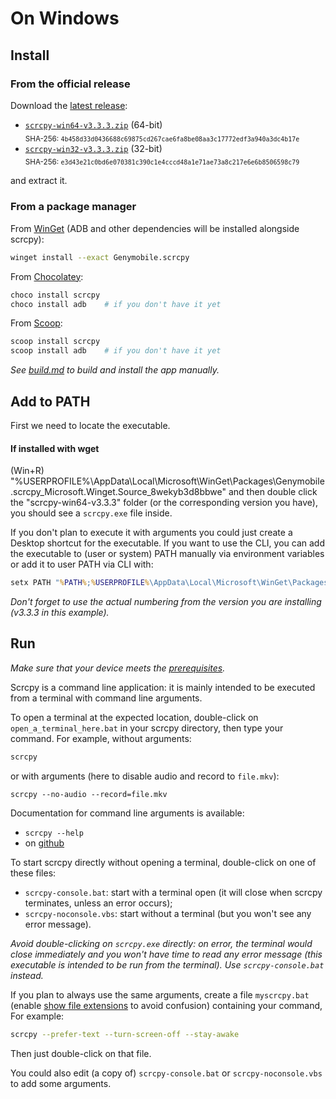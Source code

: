 # On Windows

## Install

### From the official release

Download the [latest release]:

 - [`scrcpy-win64-v3.3.3.zip`][direct-win64] (64-bit)  
   <sub>SHA-256: `4b458d33d0436688c69875cd267cae6fa8be08aa3c17772edf3a940a3dc4b17e`</sub>
 - [`scrcpy-win32-v3.3.3.zip`][direct-win32] (32-bit)  
   <sub>SHA-256: `e3d43e21c0bd6e070381c390c1e4cccd48a1e71ae73a8c217e6e6b8506598c79`</sub>

[latest release]: https://github.com/Genymobile/scrcpy/releases/latest
[direct-win64]: https://github.com/Genymobile/scrcpy/releases/download/v3.3.3/scrcpy-win64-v3.3.3.zip
[direct-win32]: https://github.com/Genymobile/scrcpy/releases/download/v3.3.3/scrcpy-win32-v3.3.3.zip

and extract it.


### From a package manager

From [WinGet] (ADB and other dependencies will be installed alongside scrcpy):

```bash
winget install --exact Genymobile.scrcpy
```

From [Chocolatey]:

```bash
choco install scrcpy
choco install adb    # if you don't have it yet
```

From [Scoop]:

```bash
scoop install scrcpy
scoop install adb    # if you don't have it yet
```

[WinGet]: https://github.com/microsoft/winget-cli
[Chocolatey]: https://chocolatey.org/
[Scoop]: https://scoop.sh

_See [build.md](build.md) to build and install the app manually._

## Add to PATH

First we need to locate the executable.

#### If installed with wget
(Win+R) "%USERPROFILE%\AppData\Local\Microsoft\WinGet\Packages\Genymobile.scrcpy_Microsoft.Winget.Source_8wekyb3d8bbwe" and then double click the "scrcpy-win64-v3.3.3" folder (or the corresponding version you have), you should see a `scrcpy.exe` file inside. 

If you don't plan to execute it with arguments you could just create a Desktop shortcut for the executable. If you want to use the CLI, you can add the executable to (user or system) PATH manually via environment variables or add it to user PATH via CLI with:

```bat
setx PATH "%PATH%;%USERPROFILE%\AppData\Local\Microsoft\WinGet\Packages\Genymobile.scrcpy_Microsoft.Winget.Source_8wekyb3d8bbwe\scrcpy-win64-v3.3.3"
```
_Don't forget to use the actual numbering from the version you are installing (v3.3.3 in this example)._

## Run

_Make sure that your device meets the [prerequisites](/README.md#prerequisites)._

Scrcpy is a command line application: it is mainly intended to be executed from
a terminal with command line arguments.

To open a terminal at the expected location, double-click on
`open_a_terminal_here.bat` in your scrcpy directory, then type your command. For
example, without arguments:

```bash
scrcpy
```

or with arguments (here to disable audio and record to `file.mkv`):

```
scrcpy --no-audio --record=file.mkv
```

Documentation for command line arguments is available:
 - `scrcpy --help`
 - on [github](/README.md)

To start scrcpy directly without opening a terminal, double-click on one of
these files:
 - `scrcpy-console.bat`: start with a terminal open (it will close when scrcpy
   terminates, unless an error occurs);
 - `scrcpy-noconsole.vbs`: start without a terminal (but you won't see any error
   message).

_Avoid double-clicking on `scrcpy.exe` directly: on error, the terminal would
close immediately and you won't have time to read any error message (this
executable is intended to be run from the terminal). Use `scrcpy-console.bat`
instead._

If you plan to always use the same arguments, create a file `myscrcpy.bat`
(enable [show file extensions] to avoid confusion) containing your command, For
example:

```bash
scrcpy --prefer-text --turn-screen-off --stay-awake
```

[show file extensions]: https://www.howtogeek.com/205086/beginner-how-to-make-windows-show-file-extensions/

Then just double-click on that file.

You could also edit (a copy of) `scrcpy-console.bat` or `scrcpy-noconsole.vbs`
to add some arguments.
